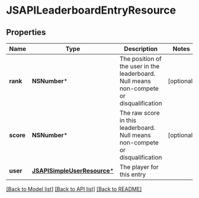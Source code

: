 # JSAPILeaderboardEntryResource

## Properties
Name | Type | Description | Notes
------------ | ------------- | ------------- | -------------
**rank** | **NSNumber*** | The position of the user in the leaderboard. Null means non-compete or disqualification | [optional] 
**score** | **NSNumber*** | The raw score in this leaderboard. Null means non-compete or disqualification | [optional] 
**user** | [**JSAPISimpleUserResource***](JSAPISimpleUserResource.md) | The player for this entry | 

[[Back to Model list]](../README.md#documentation-for-models) [[Back to API list]](../README.md#documentation-for-api-endpoints) [[Back to README]](../README.md)


